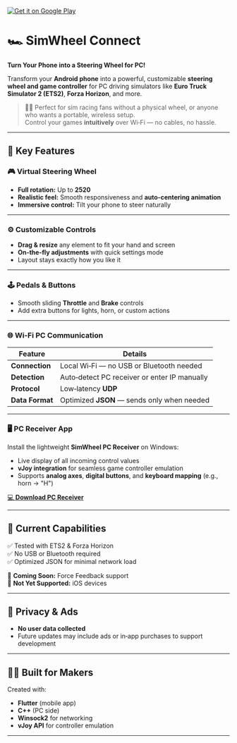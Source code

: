
[![Get it on Google Play](https://upload.wikimedia.org/wikipedia/commons/7/78/Google_Play_Store_badge_EN.svg)](https://play.google.com/store/apps/details?id=com.ik.simwheel)

# 🏎️ SimWheel Connect  
**Turn Your Phone into a Steering Wheel for PC!**  

Transform your **Android phone** into a powerful, customizable **steering wheel and game controller** for PC driving simulators like **Euro Truck Simulator 2 (ETS2)**, **Forza Horizon**, and more.  

> 🛞💡 Perfect for sim racing fans without a physical wheel, or anyone who wants a portable, wireless setup.  
> Control your games **intuitively** over Wi‑Fi — no cables, no hassle.  

---

## 🚗 Key Features  

### 🎮 Virtual Steering Wheel  
- **Full rotation:** Up to **2520** 
- **Realistic feel:** Smooth responsiveness and **auto‑centering animation**  
- **Immersive control:** Tilt your phone to steer naturally  

---

### ⚙️ Customizable Controls  
- **Drag & resize** any element to fit your hand and screen  
- **On‑the‑fly adjustments** with quick settings mode  
- Layout stays exactly how you like it  

---

### 🕹️ Pedals & Buttons  
- Smooth sliding **Throttle** and **Brake** controls  
- Add extra buttons for lights, horn, or custom actions  

---

### 🌐 Wi‑Fi PC Communication  
| Feature | Details |
|---------|---------|
| **Connection** | Local Wi‑Fi — no USB or Bluetooth needed |
| **Detection** | Auto‑detect PC receiver or enter IP manually |
| **Protocol** | Low‑latency **UDP** |
| **Data Format** | Optimized **JSON** — sends only when needed |

---

### 🖥️ PC Receiver App  
Install the lightweight **SimWheel PC Receiver** on Windows:  
- Live display of all incoming control values  
- **vJoy integration** for seamless game controller emulation  
- Supports **analog axes**, **digital buttons**, and **keyboard mapping** (e.g., horn → "H")  

[💻 **Download PC Receiver**](https://simwheel.netlify.app/)  

---

## 🧪 Current Capabilities  
✅ Tested with ETS2 & Forza Horizon  
✅ No USB or Bluetooth required  
✅ Optimized JSON for minimal network load  

🚧 **Coming Soon:** Force Feedback support  
🚧 **Not Yet Supported:** iOS devices  

---

## 🔐 Privacy & Ads  
- **No user data collected**  
- Future updates may include ads or in‑app purchases to support development  

---

## 👨‍💻 Built for Makers  
Created with:  
- **Flutter** (mobile app)  
- **C++** (PC side)  
- **Winsock2** for networking  
- **vJoy API** for controller emulation  

---
